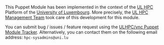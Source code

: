 This Puppet Module has been implemented in the context of the [UL HPC](http://hpc.uni.lu) Platform of the [University of Luxembourg](http://www.uni.lu).
More precisely, the [UL HPC Management Team](https://hpc.uni.lu/about/team.html#system-administrators) took care of this development for this module.

You can submit bug / issues / feature request using the [ULHPC/vnc Puppet Module Tracker](https://github.com/ULHPC/puppet-vnc/issues). 
Alternatively, you can contact them on the following email address: `hpc-sysadmins@uni.lu`





